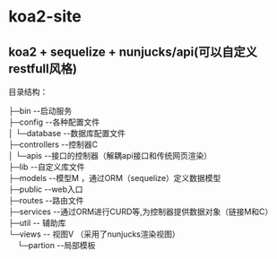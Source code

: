 # koa2-site
## koa2 + sequelize + nunjucks/api(可以自定义restfull风格)

目录结构：  

├─bin  --启动服务   
├─config  --各种配置文件  
│  └─database  --数据库配置文件  
├─controllers  --控制器C   
│  └─apis  --接口的控制器（解耦api接口和传统网页渲染）   
├─lib  --自定义库文件  
├─models  --模型M ，通过ORM（sequelize）定义数据模型   
├─public  --web入口  
├─routes  --路由文件  
├─services  --通过ORM进行CURD等,为控制器提供数据对象（链接M和C）  
├─util  -- 辅助库   
└─views  -- 视图V （采用了nunjucks渲染视图）   
&nbsp; &nbsp; └─partion  --局部模板  